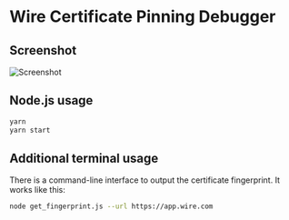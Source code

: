 # Wire Certificate Pinning Debugger

## Screenshot

![Screenshot](https://user-images.githubusercontent.com/469989/33942557-a051d1c0-e016-11e7-814d-d554526c5dfb.PNG)

## Node.js usage

```bash
yarn
yarn start
```

## Additional terminal usage

There is a command-line interface to output the certificate fingerprint. It works like this:

```bash
node get_fingerprint.js --url https://app.wire.com
```
